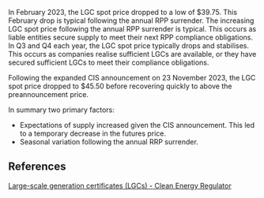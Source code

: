 In February 2023, the LGC spot price dropped to a low of $39.75. This February drop is typical following the annual RPP surrender. The increasing LGC spot price following the annual RPP surrender is typical. This occurs as liable entities secure supply to meet their next RPP compliance obligations. In Q3 and Q4 each year, the LGC spot price typically drops and stabilises. This occurs as companies realise sufficient LGCs are available, or they have secured sufficient LGCs to meet their compliance obligations. 

Following the expanded CIS announcement on 23 November 2023, the LGC spot price dropped to $45.50 before recovering quickly to above the preannouncement price. 

In summary two primary factors:
- Expectations of supply increased given the CIS announcement. This led to a temporary decrease in the futures price.
- Seasonal variation following the annual RRP surrender.

## References
[Large-scale generation certificates (LGCs) - Clean Energy Regulator](Large-scale%20generation%20certificates%20(LGCs)%20-%20Clean%20Energy%20Regulator.md)